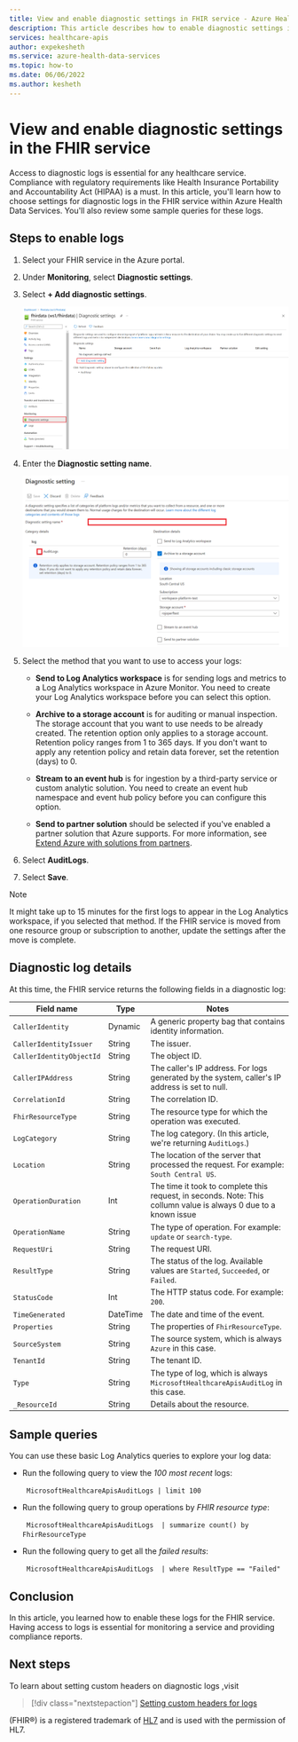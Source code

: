 ```yaml
---
title: View and enable diagnostic settings in FHIR service - Azure Health Data Services
description: This article describes how to enable diagnostic settings in FHIR service and review some sample queries for audit logs.
services: healthcare-apis
author: expekesheth
ms.service: azure-health-data-services
ms.topic: how-to
ms.date: 06/06/2022
ms.author: kesheth
---
```


# View and enable diagnostic settings in the FHIR service

Access to diagnostic logs is essential for any healthcare service. Compliance with regulatory requirements like Health Insurance Portability and Accountability Act (HIPAA) is a must. In this article, you'll learn how to choose settings for diagnostic logs in the FHIR service within Azure Health Data Services. You'll also review some sample queries for these logs.

## Steps to enable logs

1. Select your FHIR service in the Azure portal.

2. Under **Monitoring**, select **Diagnostic settings**.

3. Select **+ Add diagnostic settings**.

   [ ![Screenshot of the diagnostic settings page in the Azure portal.](media/diagnostic-logs/fhir-diagnostic-settings-screen.png) ](media/diagnostic-logs/fhir-diagnostic-settings-screen.png#lightbox)

4. Enter the **Diagnostic setting name**.
 
   [ ![Screenshot of the destination details and the checkbox for enabling or disabling audit logs.](media/diagnostic-logs/fhir-diagnostic-settings-add.png) ](media/diagnostic-logs/fhir-diagnostic-settings-add.png#lightbox)

5. Select the method that you want to use to access your logs:

   - **Send to Log Analytics workspace** is for sending logs and metrics to a Log Analytics workspace in Azure Monitor. You need to create your Log Analytics workspace before you can select this option.
   
   - **Archive to a storage account** is for auditing or manual inspection. The storage account that you want to use needs to be already created. The retention option only applies to a storage account. Retention policy ranges from 1 to 365 days. If you don't want to apply any retention policy and retain data forever, set the retention (days) to 0.

   - **Stream to an event hub** is for ingestion by a third-party service or custom analytic solution. You need to create an event hub namespace and event hub policy before you can configure this option.
   
   - **Send to partner solution** should be selected if you've enabled a partner solution that Azure supports. For more information, see [Extend Azure with solutions from partners](../../partner-solutions/overview.md).

6. Select **AuditLogs**.

7. Select **Save**.

> [!NOTE]
> It might take up to 15 minutes for the first logs to appear in the Log Analytics workspace, if you selected that method. If the FHIR service is moved from one resource group or subscription to another, update the settings after the move is complete.


## Diagnostic log details

At this time, the FHIR service returns the following fields in a diagnostic log:

|Field name|Type|Notes|
|----------|----|-----|
|`CallerIdentity` |Dynamic|A generic property bag that contains identity information.|
|`CallerIdentityIssuer` | String| The issuer.|
|`CallerIdentityObjectId` | String| The object ID.|
|`CallerIPAddress` | String| The caller's IP address. For logs generated by the system, caller's IP address is set to null.|
|`CorrelationId` | String| The correlation ID.|
|`FhirResourceType` | String| The resource type for which the operation was executed.|
|`LogCategory` | String| The log category. (In this article, we're returning `AuditLogs`.)|
|`Location` | String| The location of the server that processed the request. For example: `South Central US`.|
|`OperationDuration` | Int| The time it took to complete this request, in seconds. Note: This collumn value is always 0 due to a known issue|
|`OperationName` | String| The type of operation. For example: `update` or `search-type`.|
|`RequestUri` | String| The request URI.|
|`ResultType` | String| The status of the log. Available values are `Started`, `Succeeded`, or `Failed`.|
|`StatusCode` | Int| The HTTP status code. For example: `200`.|
|`TimeGenerated` | DateTime| The date and time of the event.|
|`Properties` | String| The properties of `FhirResourceType`.|
|`SourceSystem` | String| The source system, which is always `Azure` in this case.|
|`TenantId` | String | The tenant ID.|
|`Type` | String| The type of log, which is always `MicrosoftHealthcareApisAuditLog` in this case.|
|`_ResourceId` | String| Details about the resource.|		
		
## Sample queries

You can use these basic Log Analytics queries to explore your log data:

- Run the following query to view the *100 most recent* logs:

  `
  MicrosoftHealthcareApisAuditLogs
  | limit 100`

- Run the following query to group operations by *FHIR resource type*:

  `
  MicrosoftHealthcareApisAuditLogs 
  | summarize count() by FhirResourceType`

- Run the following query to get all the *failed results*:

  `
  MicrosoftHealthcareApisAuditLogs 
  | where ResultType == "Failed"`	

## Conclusion
In this article, you learned how to enable these logs for the FHIR service. Having access to logs is essential for monitoring a service and providing compliance reports. 


## Next steps

To learn about setting custom headers on diagnostic logs ,visit 

>[!div class="nextstepaction"]
>[Setting custom headers for logs](use-custom-headers-diagnosticlog.md)	

(FHIR&#174;) is a registered trademark of [HL7](https://hl7.org/fhir/) and is used with the permission of HL7.
